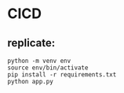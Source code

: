 # CICD

## replicate:
```
python -m venv env
source env/bin/activate
pip install -r requirements.txt
python app.py
```